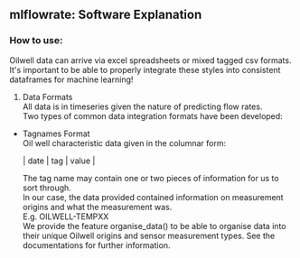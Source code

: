 ## mlflowrate: Software Explanation

### How to use:
Oilwell data can arrive via excel spreadsheets or mixed tagged csv formats. It's important to be able to properly integrate these styles into consistent dataframes for machine learning!

1. Data Formats  
  All data is in timeseries given the nature of predicting flow rates.  
  Two types of common data integration formats have been developed:
  
  - Tagnames Format  
      Oil well characteristic data given in the columnar form: 

      | date | tag | value |

      The tag name may contain one or two pieces of information for us to sort through.  
      In our case, the data provided contained information on measurement origins and what the measurement was.  
      E.g. OILWELL-TEMPXX  
      We provide the feature    organise_data()    to be able to organise data into their unique Oilwell origins and sensor measurement types. See the documentations for further information.

